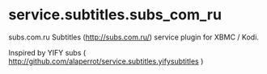 service.subtitles.subs_com_ru
===============================

subs.com.ru Subtitles (http://subs.com.ru/) service plugin for XBMC / Kodi.

Inspired by YIFY subs ( http://github.com/alaperrot/service.subtitles.yifysubtitles )
